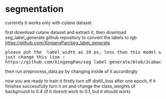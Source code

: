# segmentation

currently it works only with culane dataset

first download culane dataset and extract it, then download seg_label_generate github repository to convert the labels to rgb
https://github.com/XingangPan/seg_label_generate

<pre>
please put the  label width as 10 px, less than this model will hardly learn more than this lanes will be errorous
just change this line :
https://github.com/XingangPan/seg_label_generate/blob/2cabaca76885d6167207a8e74edf2a7409e32379/src/main.cpp#L37
</pre>

then run preprocess_data.py by changing inside of it accordingly

now you are ready to train it
firstly turn off distill_loss
after one epoch, if it finishes successfully turn it on and change the class_weights of background to 0.4 (if it doesnt work to 0.1, but it should work)

